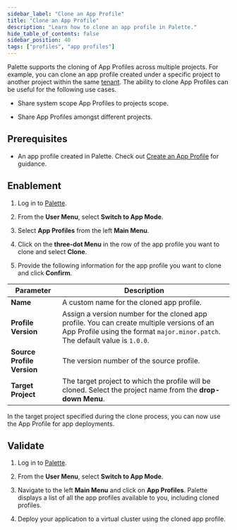 ```yaml
---
sidebar_label: "Clone an App Profile"
title: "Clone an App Profile"
description: "Learn how to clone an app profile in Palette."
hide_table_of_contents: false
sidebar_position: 40
tags: ["profiles", "app profiles"]
---
```




Palette supports the cloning of App Profiles across multiple projects. For example, you can clone an app profile created under a specific project to another project within the same [tenant](../../glossary-all.md#tenant). The ability to clone App Profiles can be useful for the following use cases.

* Share system scope App Profiles to projects scope.

* Share App Profiles amongst different projects.


## Prerequisites

* An app profile created in Palette. Check out [Create an App Profile](create-app-profile.md) for guidance.

## Enablement

1. Log in to [Palette](https://console.spectrocloud.com).

2. From the **User Menu**, select **Switch to App Mode**.

3. Select **App Profiles** from the left **Main Menu**.

4. Click on the **three-dot Menu** in the row of the app profile you want to clone and select **Clone**.

5. Provide the following information for the app profile you want to clone and click **Confirm**.

| **Parameter**           | **Description**  |
|-----------------------------|---------------------|
|**Name** | A custom name for the cloned app profile.|
|**Profile Version** | Assign a version number for the cloned app profile. You can create multiple versions of an App Profile using the format `major.minor.patch`. The default value is `1.0.0`. |
|**Source Profile Version**  | The version number of the source profile. | 
|**Target Project** | The target project to which the profile will be cloned. Select the project name from the **drop-down Menu**.|

In the target project specified during the clone process, you can now use the App Profile for app deployments.


## Validate

1. Log in to [Palette](https://console.spectrocloud.com). 

2. From the **User Menu**, select **Switch to App Mode**.

3. Navigate to the left **Main Menu** and click on **App Profiles**. Palette displays a list of all the app profiles available to you, including cloned profiles.
   
4. Deploy your application to a virtual cluster using the cloned app profile.
